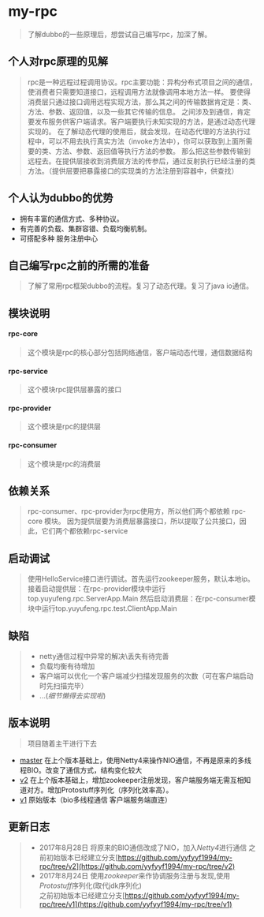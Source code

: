 # my-rpc  
>了解dubbo的一些原理后，想尝试自己编写rpc，加深了解。

个人对rpc原理的见解
---
>rpc是一种远程过程调用协议。rpc主要功能：异构分布式项目之间的通信，使消费者只需要知道接口，远程调用方法就像调用本地方法一样。
要使得消费层只通过接口调用远程实现方法，那么其之间的传输数据肯定是：类、方法、参数、返回值，以及一些其它传输的信息。
之间涉及到通信，肯定要发布服务供客户端请求。客户端要执行未知实现的方法，是通过动态代理实现的。
在了解动态代理的使用后，就会发现，在动态代理的方法执行过程中，可以不用去执行真实方法（invoke方法中），你可以获取到上面所需要的类、方法、参数、返回值等执行方法的参数。
那么把这些参数传输到远程去。在提供层接收到消费层方法的传参后，通过反射执行已经注册的类方法。（提供层要把暴露接口的实现类的方法注册到容器中，供查找）  

个人认为dubbo的优势
--  
* 拥有丰富的通信方式、多种协议。
* 有完善的负载、集群容错、负载均衡机制。
* 可搭配多种
服务注册中心


自己编写rpc之前的所需的准备
--
>了解了常用rpc框架dubbo的流程。复习了动态代理。复习了java io通信。

模块说明    
------
#### rpc-core
>这个模块是rpc的核心部分包括网络通信，客户端动态代理，通信数据结构  
#### rpc-service  
>这个模块rpc提供层暴露的接口
####  rpc-provider  
>这个模块是rpc的提供层 
####  rpc-consumer
>这个模块是rpc的消费层 

依赖关系
---
>rpc-consumer、rpc-provider为rpc使用方，所以他们两个都依赖 rpc-core 模块。
因为提供层要为消费层暴露接口，所以提取了公共接口，因此，它们两个都依赖rpc-service


启动调试
--
>使用HelloService接口进行调试。首先运行zookeeper服务，默认本地ip。接着启动提供层：在rpc-provider模块中运行top.yuyufeng.rpc.ServerApp.Main
然后启动消费层：在rpc-consumer模块中运行top.yuyufeng.rpc.test.ClientApp.Main

缺陷
--
>* netty通信过程中异常的解决\丢失有待完善
>* 负载均衡有待增加
>* 客户端可以优化一个客户端减少扫描发现服务的次数（可在客户端启动时先扫描完毕）
>* ...(*细节懒得去实现啦*)

版本说明
--
 > 项目随着主干进行下去
* [master](https://github.com/yyfyyf1994/my-rpc/) 在上个版本基础上，使用Netty4来操作NIO通信，不再是原来的多线程BIO。改变了通信方式，结构变化较大
* [v2](https://github.com/yyfyyf1994/my-rpc/tree/v2)  在上个版本基础上，增加zookeeper注册发现，客户端服务端无需互相知道对方。增加Protostuff序列化（序列化效率高）。
* [v1](https://github.com/yyfyyf1994/my-rpc/tree/v1)  原始版本（bio多线程通信 客户端服务端直连）


更新日志
----
>* 2017年8月28日 将原来的BIO通信改成了NIO，加入*Netty4*进行通信 
之前初始版本已经建立分支[https://github.com/yyfyyf1994/my-rpc/tree/v2](https://github.com/yyfyyf1994/my-rpc/tree/v2)  
>* 2017年8月24日 使用*zookeeper*来作协调服务注册与发现,使用*Protostuff*序列化(取代jdk序列化)  
之前初始版本已经建立分支[https://github.com/yyfyyf1994/my-rpc/tree/v1](https://github.com/yyfyyf1994/my-rpc/tree/v1)  
